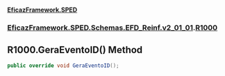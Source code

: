 #### [EficazFramework.SPED](EficazFrameworkSPED.md 'EficazFramework SPED')
### [EficazFramework.SPED.Schemas.EFD_Reinf.v2_01_01](EficazFramework.SPED.Schemas.EFD_Reinf.v2_01_01.md 'EficazFramework.SPED.Schemas.EFD_Reinf.v2_01_01').[R1000](EficazFramework.SPED.Schemas.EFD_Reinf.v2_01_01/R1000.md 'EficazFramework.SPED.Schemas.EFD_Reinf.v2_01_01.R1000')

## R1000.GeraEventoID() Method

```csharp
public override void GeraEventoID();
```
